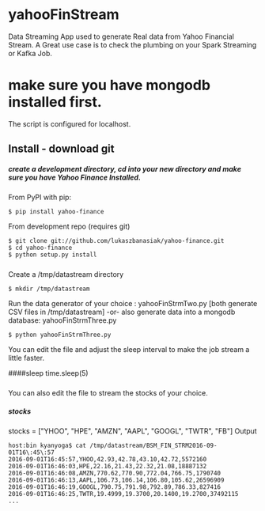 # yahooFinStream
Data Streaming App used to generate Real data from Yahoo Financial Stream.
A Great use case is to check the plumbing on your Spark Streaming or Kafka Job.

# make sure you have mongodb installed first. 
The script is configured for localhost. 

## Install - download git

##### create a development directory, cd into your new directory and make sure you have Yahoo Finance Installed.
##### 
From PyPI with pip:

    $ pip install yahoo-finance

From development repo (requires git)

    $ git clone git://github.com/lukaszbanasiak/yahoo-finance.git
    $ cd yahoo-finance
    $ python setup.py install
#####
Create a /tmp/datastream directory

    $ mkdir /tmp/datastream

Run the data generator of your choice : yahooFinStrmTwo.py [both generate CSV files in /tmp/datastream]
-or- also generate data into a mongodb database: yahooFinStrmThree.py

    $ python yahooFinStrmThree.py
    
You can edit the file and adjust the sleep interval to make the job stream a little faster.

####sleep
time.sleep(5)
##### 
You can also edit the file to stream the stocks of your choice.
##### stocks
stocks = ["YHOO", "HPE", "AMZN", "AAPL", "GOOGL", "TWTR", "FB"]
Output

    host:bin kyanyoga$ cat /tmp/datastream/BSM_FIN_STRM2016-09-01T16\:45\:57 
    2016-09-01T16:45:57,YHOO,42.93,42.78,43.10,42.72,5572160
    2016-09-01T16:46:03,HPE,22.16,21.43,22.32,21.08,18887132
    2016-09-01T16:46:08,AMZN,770.62,770.90,772.04,766.75,1790740
    2016-09-01T16:46:13,AAPL,106.73,106.14,106.80,105.62,26596909
    2016-09-01T16:46:19,GOOGL,790.75,791.98,792.89,786.33,827416
    2016-09-01T16:46:25,TWTR,19.4999,19.3700,20.1400,19.2700,37492115
    ...

